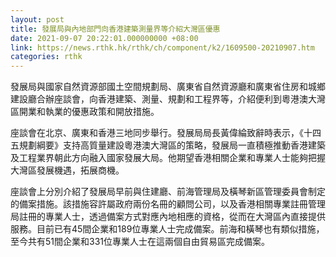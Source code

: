 ```yaml
---
layout: post
title: 發展局與內地部門向香港建築測量界等介紹大灣區優惠
date: 2021-09-07 20:22:01.000000000 +08:00
link: https://news.rthk.hk/rthk/ch/component/k2/1609500-20210907.htm
categories: rthk
---
```


發展局與國家自然資源部國土空間規劃局、廣東省自然資源廳和廣東省住房和城鄉建設廳合辦座談會，向香港建築、測量、規劃和工程界等，介紹便利到粵港澳大灣區開業和執業的優惠政策和開放措施。

座談會在北京、廣東和香港三地同步舉行。發展局局長黃偉綸致辭時表示，《十四五規劃綱要》支持高質量建設粵港澳大灣區的策略，發展局一直積極推動香港建築及工程業界朝此方向融入國家發展大局。他期望香港相關企業和專業人士能夠把握大灣區發展機遇，拓展商機。

座談會上分別介紹了發展局早前與住建廳、前海管理局及橫琴新區管理委員會制定的備案措施。該措施容許屬政府兩份名冊的顧問公司，以及香港相關專業註冊管理局註冊的專業人士，透過備案方式對應內地相應的資格，從而在大灣區內直接提供服務。目前已有45間企業和189位專業人士完成備案。前海和橫琴也有類似措施，至今共有51間企業和331位專業人士在這兩個自由貿易區完成備案。

